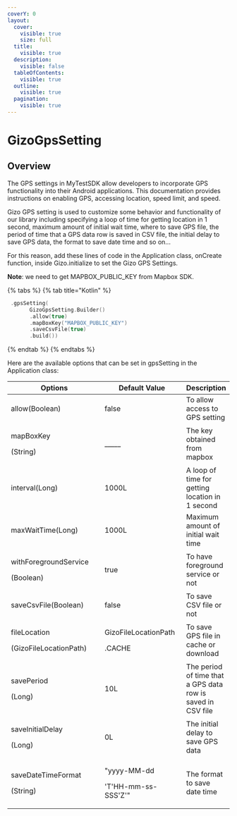 ```yaml
---
coverY: 0
layout:
  cover:
    visible: true
    size: full
  title:
    visible: true
  description:
    visible: false
  tableOfContents:
    visible: true
  outline:
    visible: true
  pagination:
    visible: true
---
```


# GizoGpsSetting

## Overview

The GPS settings in MyTestSDK allow developers to incorporate GPS functionality into their Android applications. This documentation provides instructions on enabling GPS, accessing location, speed limit, and speed.

Gizo GPS setting is used to customize some behavior and functionality of our library including specifying a loop of time for getting location in 1 second, maximum amount of initial wait time, where to save GPS file, the period of time that a GPS data row is saved in CSV file, the initial delay to save GPS data, the format to save date time and so on...

For this reason, add these lines of code in the Application class, onCreate function, inside Gizo.initialize to set the Gizo GPS Settings.

**Note**: we need to get MAPBOX\_PUBLIC\_KEY from Mapbox SDK.

{% tabs %}
{% tab title="Kotlin" %}
```kts
 .gpsSetting(
       GizoGpsSetting.Builder()
       .allow(true)
       .mapBoxKey("MAPBOX_PUBLIC_KEY")
       .saveCsvFile(true)
       .build())
```
{% endtab %}
{% endtabs %}



&#x20;Here are the available options that can be set in gpsSetting in the Application class:

<table><thead><tr><th width="253.33333333333331">Options</th><th width="196">Default Value</th><th>Description</th></tr></thead><tbody><tr><td>allow(Boolean)</td><td>false</td><td>To allow access to GPS setting</td></tr><tr><td><p>mapBoxKey</p><p>(String)</p></td><td>_____</td><td>The key obtained from mapbox</td></tr><tr><td>interval(Long)</td><td>1000L</td><td>A loop of time for getting location in 1 second</td></tr><tr><td>maxWaitTime(Long)</td><td>1000L</td><td>Maximum amount of initial wait time </td></tr><tr><td><p>withForegroundService</p><p>(Boolean)</p></td><td>true</td><td>To have foreground service or not</td></tr><tr><td>saveCsvFile(Boolean)</td><td>false</td><td>To save CSV file or not</td></tr><tr><td><p>fileLocation</p><p>(GizoFileLocationPath)</p></td><td><p>GizoFileLocationPath</p><p>.CACHE</p></td><td>To save GPS file in cache or download</td></tr><tr><td><p>savePeriod</p><p>(Long)</p></td><td>10L</td><td>The period of time that a GPS data row is saved in CSV file</td></tr><tr><td><p>saveInitialDelay</p><p>(Long)</p></td><td>0L</td><td>The initial delay to save GPS data</td></tr><tr><td><p>saveDateTimeFormat</p><p>(String)</p></td><td><p>"yyyy-MM-dd</p><p>'T'HH-mm-ss-SSS'Z'"</p></td><td>The format to save date time</td></tr></tbody></table>

